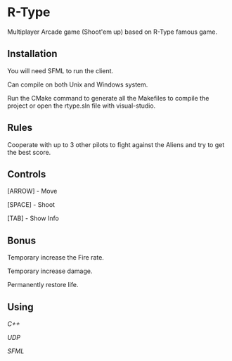 # R-Type
Multiplayer Arcade game (Shoot'em up) based on R-Type famous game.

## Installation
You will need SFML to run the client.

Can compile on both Unix and Windows system.

Run the CMake command to generate all the Makefiles to compile the project or open the rtype.sln file with visual-studio.

## Rules
Cooperate with up to 3 other pilots to fight against the Aliens and try to get the best score.

## Controls
[ARROW]   -     Move

[SPACE]   -     Shoot

[TAB]     -     Show Info

## Bonus
Temporary increase the Fire rate.

Temporary increase damage.

Permanently restore life.

## Using
_C++_

_UDP_

_SFML_
